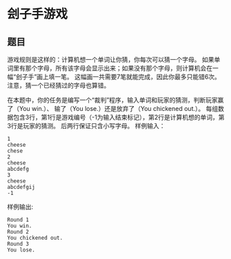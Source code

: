 # 刽子手游戏

## 题目
游戏规则是这样的：计算机想一个单词让你猜，你每次可以猜一个字母。 如果单词里有那个字母，所有该字母会显示出来；如果没有那个字母，则计算机会在一幅“刽子手”画上填一笔。 这幅画一共需要7笔就能完成，因此你最多只能错6次。 注意，猜一个已经猜过的字母也算错。 

在本题中，你的任务是编写一个“裁判”程序，输入单词和玩家的猜测，判断玩家赢了（You win.）、 输了（You lose.）还是放弃了（You chickened out.）。 每组数据包含3行，第1行是游戏编号（-1为输入结束标记），第2行是计算机想的单词，第3行是玩家的猜测。 后两行保证只含小写字母。
样例输入：
```
1
cheese
chese
2
cheese
abcdefg
3
cheese
abcdefgij
-1
```
样例输出:
```
Round 1
You win.
Round 2
You chickened out.
Round 3
You lose.
```
